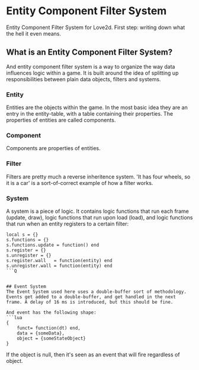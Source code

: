 # Entity Component Filter System
Entity Component Filter System for Love2d. First step: writing down what the hell it even means.

## What is an Entity Component Filter System?
And entity component filter system is a way to organize the way data influences logic within a game. 
It is built around the idea of splitting up responsibilities between plain data objects, filters and systems.

### Entity
Entities are the objects within the game. In the most basic idea they are an entry in the entity-table, with a table containing their properties. The properties of entities are called components.

### Component
Components are properties of entities. 

### Filter
Filters are pretty much a reverse inheritence system. 'It has four wheels, so it is a car' is a sort-of-correct example of how a filter works. 

### System
A system is a piece of logic. It contains logic functions that run each frame (update, draw), logic functions that run upon load (load), and logic functions that run when an entity registers to a certain filter:
```
local s = {}
s.functions = {}
s.functions.update = function() end
s.register = {}
s.unregister = {}
s.register.wall   = function(entity) end
s.unregister.wall = function(entity) end
```Q


## Event System
The Event System used here uses a double-buffer sort of methodology. Events get added to a double-buffer, and get handled in the next frame. A delay of 16 ms is introduced, but this should be fine.

And event has the following shape:
```lua
{
    funct= function(dt) end,
    data = {someData},
    object = {someStateObject}    
}
```

If the object is null, then it's seen as an event that will fire regardless of object.
